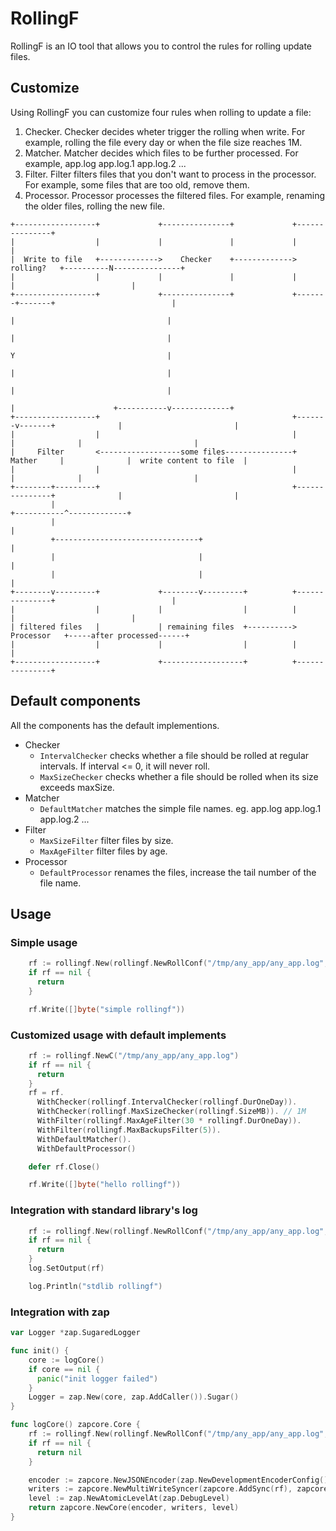 # RollingF

RollingF is an IO tool that allows you to control the rules for rolling update files.

## Customize

Using RollingF you can customize four rules when rolling to update a file:
  1. Checker. Checker decides wheter trigger the rolling when write. For example, rolling the file every day or when the file size reaches 1M.
  1. Matcher. Matcher decides which files to be further processed. For example, app.log app.log.1 app.log.2 ...
  1. Filter. Filter filters files that you don't want to process in the processor. For example, some files that are too old, remove them.
  1. Processor. Processor processes the filtered files. For example, renaming the older files, rolling the new file.

```
+------------------+             +---------------+             +---------------+
|                  |             |               |             |               |
|  Write to file   +------------->    Checker    +------------->    rolling?   +----------N---------------+
|                  |             |               |             |               |                          |
+------------------+             +---------------+             +-------+-------+                          |
                                                                       |                                  |
                                                                       |                                  |
                                                                       Y                                  |
                                                                       |                                  |
                                                                       |                                  |
                                                                       |                      +-----------v-------------+
+------------------+                                           +-------v-------+              |                         |
|                  |                                           |               |              |                         |
|     Filter       <------------------some files---------------+    Mather     |              |  write content to file  |
|                  |                                           |               |              |                         |
+--------+---------+                                           +---------------+              |                         |
         |                                                                                    +-----------^-------------+
         |                                                                                                |
         +--------------------------------+                                                               |
         |                                |                                                               |
         |                                |                                                               |
+--------v---------+             +--------v---------+          +---------------+                          |
|                  |             |                  |          |               |                          |
| filtered files   |             | remaining files  +---------->   Processor   +-----after processed------+
|                  |             |                  |          |               |
+------------------+             +------------------+          +---------------+
```

## Default components

All the components has the default implementions.

- Checker
  - `IntervalChecker` checks whether a file should be rolled at regular intervals. If interval <= 0, it will never roll.
  - `MaxSizeChecker` checks whether a file should be rolled when its size exceeds maxSize.
- Matcher
  - `DefaultMatcher` matches the simple file names. eg. app.log app.log.1 app.log.2 ...
- Filter
  - `MaxSizeFilter` filter files by size.
  - `MaxAgeFilter` filter files by age.
- Processor
  - `DefaultProcessor` renames the files, increase the tail number of the file name.

## Usage

### Simple usage

```go
    rf := rollingf.New(rollingf.NewRollConf("/tmp/any_app/any_app.log", time.Hour, 1024*1024, 30*24*time.Hour, 5))
    if rf == nil {
      return
    }

    rf.Write([]byte("simple rollingf"))
```

### Customized usage with default implements

```go
    rf := rollingf.NewC("/tmp/any_app/any_app.log")
    if rf == nil {
      return
    }
    rf = rf.
      WithChecker(rollingf.IntervalChecker(rollingf.DurOneDay)).
      WithChecker(rollingf.MaxSizeChecker(rollingf.SizeMB)). // 1M
      WithFilter(rollingf.MaxAgeFilter(30 * rollingf.DurOneDay)).
      WithFilter(rollingf.MaxBackupsFilter(5)).
      WithDefaultMatcher().
      WithDefaultProcessor()

    defer rf.Close()

    rf.Write([]byte("hello rollingf"))
```

### Integration with standard library's log

```go
    rf := rollingf.New(rollingf.NewRollConf("/tmp/any_app/any_app.log", time.Hour, 1024*1024, 30*24*time.Hour, 5))
    if rf == nil {
      return
    }
    log.SetOutput(rf)

    log.Println("stdlib rollingf")
```

### Integration with zap

```go
var Logger *zap.SugaredLogger

func init() {
    core := logCore()
    if core == nil {
      panic("init logger failed")
    }
    Logger = zap.New(core, zap.AddCaller()).Sugar()
}

func logCore() zapcore.Core {
    rf := rollingf.New(rollingf.NewRollConf("/tmp/any_app/any_app.log", time.Hour, 1024*1024, 30*24*time.Hour, 5))
    if rf == nil {
      return nil
    }

    encoder := zapcore.NewJSONEncoder(zap.NewDevelopmentEncoderConfig())
    writers := zapcore.NewMultiWriteSyncer(zapcore.AddSync(rf), zapcore.AddSync(os.Stderr))
    level := zap.NewAtomicLevelAt(zap.DebugLevel)
    return zapcore.NewCore(encoder, writers, level)
}
```
